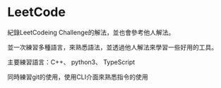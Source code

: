 # LeetCode

紀錄LeetCodeing Challenge的解法，並也會參考他人解法。

並一次練習多種語言，來熟悉語法，並透過他人解法來學習一些好用的工具。

主要練習語言：C++、 python3、 TypeScript

同時練習git的使用，使用CLI介面來熟悉指令的使用
